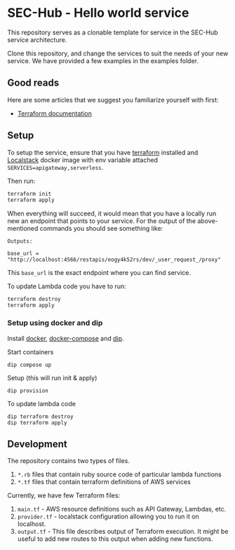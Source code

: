 # SEC-Hub - Hello world service

This repository serves as a clonable template for service in the SEC-Hub
service architecture.

Clone this repository, and change the services to suit the needs of your new
service. We have provided a few examples in the examples folder.

## Good reads

Here are some articles that we suggest you familiarize yourself with first:

* [Terraform documentation](https://registry.terraform.io/providers/hashicorp/aws/latest/docs/guide)

## Setup

To setup the service, ensure that you have [terraform](https://www.terraform.io/)
installed and [Localstack](https://github.com/localstack/localstack) docker
image with env variable attached `SERVICES=apigateway,serverless`.

Then run:

```bash
terraform init
terraform apply
```

When everything will succeed, it would mean that you have a locally run new
an endpoint that points to your service. For the output of the above-mentioned
commands you should see something like:

```
Outputs:

base_url = "http://localhost:4566/restapis/eogy4k52rs/dev/_user_request_/proxy"
```

This `base_url` is the exact endpoint where you can find service.

To update Lambda code you have to run:
```
terraform destroy
terraform apply
```

### Setup using docker and dip

Install [docker](https://docs.docker.com/get-docker/), [docker-compose](https://docs.docker.com/compose/install/) and [dip](https://github.com/bibendi/dip#installation).

Start containers

```
dip compose up
```

Setup (this will run init & apply)

```
dip provision
```

To update lambda code

```
dip terraform destroy
dip terraform apply
```

## Development

The repository contains two types of files.

1. `*.rb` files that contain ruby source code of particular lambda functions
2. `*.tf` files that contain terraform definitions of AWS services

Currently, we have few Terraform files:

1. `main.tf`     - AWS resource definitions such as API Gateway, Lambdas, etc.
2. `provider.tf` - localstack configuration allowing you to run it on localhost.
3. `output.tf`   - This file describes output of Terraform execution. It might be useful to add new routes to this output when adding new functions.